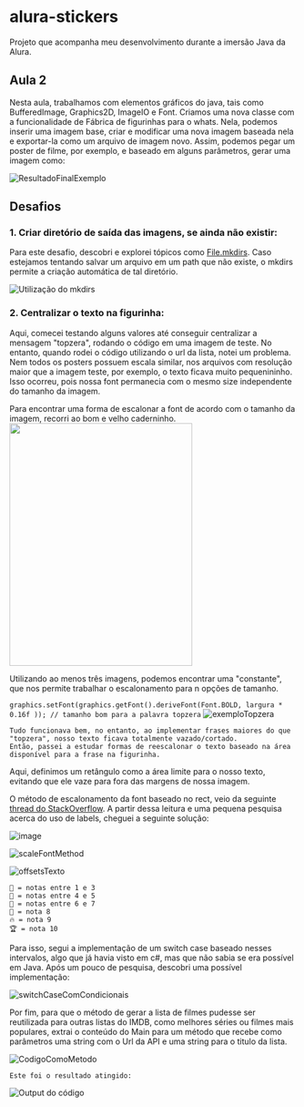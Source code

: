 # alura-stickers

Projeto que acompanha meu desenvolvimento durante a imersão Java da Alura.

## Aula 2
Nesta aula, trabalhamos com elementos gráficos do java, tais como BufferedImage, Graphics2D, ImageIO e Font. Criamos uma nova classe com a funcionalidade de Fábrica de figurinhas para o whats. Nela, podemos inserir uma imagem base, criar e modificar uma nova imagem baseada nela e exportar-la como um arquivo de imagem novo. Assim, podemos pegar um poster de filme, por exemplo, e baseado em alguns parâmetros, gerar uma imagem como:

![ResultadoFinalExemplo](https://user-images.githubusercontent.com/79609859/228674755-e6a9c44c-3f01-4660-96cc-419ca81ace32.png)

## Desafios

### 1. Criar diretório de saída das imagens, se ainda não existir:
Para este desafio, descobri e explorei tópicos como [File.mkdirs](https://www.geeksforgeeks.org/file-mkdirs-method-in-java-with-examples/). Caso estejamos tentando salvar um arquivo em um path que não existe, o mkdirs permite a criação automática de tal diretório.

![Utilização do mkdirs](https://user-images.githubusercontent.com/79609859/228676483-433c51e8-0825-4840-b762-79d89ef98d29.png)


### 2. Centralizar o texto na figurinha:

Aqui, comecei testando alguns valores até conseguir centralizar a mensagem "topzera", rodando o código em uma imagem de teste. No entanto, quando rodei o código utilizando o url da lista, notei um problema. Nem todos os posters possuem escala similar, nos arquivos com resolução maior que a imagem teste, por exemplo, o texto ficava muito pequenininho. Isso ocorreu, pois nossa font permanecia com o mesmo size independente do tamanho da imagem.

Para encontrar uma forma de escalonar a font de acordo com o tamanho da imagem, recorri ao bom e velho caderninho.
<img src=https://user-images.githubusercontent.com/79609859/228677524-54d7695d-71cd-42b4-9486-4a4b49c0cee8.jpeg width="321" height="426.6">

Utilizando ao menos três imagens, podemos encontrar uma "constante", que nos permite trabalhar o escalonamento para n opções de tamanho.

`
graphics.setFont(graphics.getFont().deriveFont(Font.BOLD, largura * 0.16f )); // tamanho bom para a palavra topzera
`
![exemploTopzera](https://user-images.githubusercontent.com/79609859/228680158-8cced64c-963c-4339-91fa-6c35d493b04b.png)

``` 
Tudo funcionava bem, no entanto, ao implementar frases maiores do que "topzera", nosso texto ficava totalmente vazado/cortado.
Então, passei a estudar formas de reescalonar o texto baseado na área disponível para a frase na figurinha.
``` 
Aqui, definimos um retângulo como a área limite para o nosso texto, evitando que ele vaze para fora das margens de nossa imagem.

O método de escalonamento da font baseado no rect, veio da seguinte [thread do StackOverflow](https://stackoverflow.com/questions/876234/need-a-way-to-scale-a-font-to-fit-a-rectangle). A partir dessa leitura e uma pequena pesquisa acerca do uso de labels, cheguei a seguinte solução:

![image](https://user-images.githubusercontent.com/79609859/228680620-feb8d496-6f83-4bad-a0e2-d1864b82357e.png)

![scaleFontMethod](https://user-images.githubusercontent.com/79609859/228680823-e3566aa1-0f92-499e-bba8-835bb19caad8.png)


![offsetsTexto](https://user-images.githubusercontent.com/79609859/228680349-8a17cf25-b626-4835-b361-5d1c7ebc6747.png)

``` 
🍅 = notas entre 1 e 3
🌚 = notas entre 4 e 5
🍿 = notas entre 6 e 7
🌈 = nota 8
🔥 = nota 9
🏆 = nota 10
``` 

Para isso, segui a implementação de um switch case baseado nesses intervalos, algo que já havia visto em c#, mas que não sabia se era possível em Java. Após um pouco de pesquisa, descobri uma possível implementação:

![switchCaseComCondicionais](https://user-images.githubusercontent.com/79609859/228282403-e27be361-0242-455f-bee3-7def831c427d.PNG)


Por fim, para que o método de gerar a lista de filmes pudesse ser reutilizada para outras listas do IMDB, como melhores séries ou filmes mais populares, extrai o conteúdo do Main para um método que recebe como parâmetros uma string com o Url da API e uma string para o titulo da lista.

![CodigoComoMetodo](https://user-images.githubusercontent.com/79609859/228272839-b034511b-957c-43f6-86b6-07b527f5cc94.PNG)


``` 
Este foi o resultado atingido:
``` 
![Output do código](https://user-images.githubusercontent.com/79609859/228272655-26bbcd67-07c4-43ad-8080-59c532046c88.PNG)

